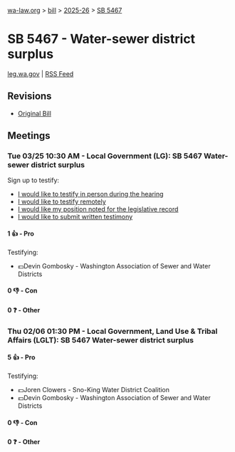 [wa-law.org](/) > [bill](/bill/) > [2025-26](/bill/2025-26/) > [SB 5467](/bill/2025-26/sb/5467/)

# SB 5467 - Water-sewer district surplus
[leg.wa.gov](https://app.leg.wa.gov/billsummary?BillNumber=5467&Year=2025&Initiative=false) | [RSS Feed](./rss.xml)

## Revisions
* [Original Bill](1/)

## Meetings
### Tue 03/25 10:30 AM - Local Government (LG): SB 5467 Water-sewer district surplus
Sign up to testify:
* [I would like to testify in person during the hearing](https://app.leg.wa.gov/csi/Testifier/Add?chamber=House&mId=33173&aId=166265&caId=26711&tId=1)
* [I would like to testify remotely](https://app.leg.wa.gov/csi/Testifier/Add?chamber=House&mId=33173&aId=166265&caId=26711&tId=2)
* [I would like my position noted for the legislative record](https://app.leg.wa.gov/csi/Testifier/Add?chamber=House&mId=33173&aId=166265&caId=26711&tId=3)
* [I would like to submit written testimony](https://app.leg.wa.gov/csi/Testifier/Add?chamber=House&mId=33173&aId=166265&caId=26711&tId=4)

#### 1 👍 - Pro
Testifying:
* 💵Devin Gombosky - Washington Association of Sewer and Water Districts

#### 0 👎 - Con

#### 0 ❓ - Other

### Thu 02/06 01:30 PM - Local Government, Land Use & Tribal Affairs (LGLT): SB 5467 Water-sewer district surplus
#### 5 👍 - Pro
Testifying:
* 💵Joren Clowers - Sno-King Water District Coalition
* 💵Devin Gombosky - Washington Association of Sewer and Water Districts

#### 0 👎 - Con

#### 0 ❓ - Other
